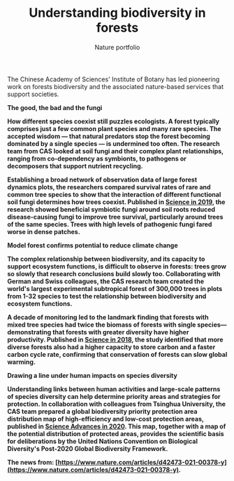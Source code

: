 ﻿---
layout: post
title:  "Understanding biodiversity in forests"
author: Nature portfolio
categories: [ news ]
image: assets/projects/NR.png
tags: featured
---

The Chinese Academy of Sciences' Institute of Botany has led pioneering work on forests biodiversity and the associated nature-based services that support societies.

<strong>The good, the bad and the fungi<strong>

How different species coexist still puzzles ecologists. A forest typically comprises just a few common plant species and many rare species. The accepted wisdom — that natural predators stop the forest becoming dominated by a single species — is undermined too often. The research team from CAS looked at soil fungi and their complex plant relationships, ranging from co-dependency as symbionts, to pathogens or decomposers that support nutrient recycling.

Establishing a broad network of observation data of large forest dynamics plots, the researchers compared survival rates of rare and common tree species to show that the interaction of different functional soil fungi determines how trees coexist. Published in <a href="https://doi.org/10.1126/science.aau1361">Science in 2019</a>, the research showed beneficial symbiotic fungi around soil roots reduced disease-causing fungi to improve tree survival, particularly around trees of the same species. Trees with high levels of pathogenic fungi fared worse in dense patches.

<strong>Model forest confirms potential to reduce climate change<strong>

The complex relationship between biodiversity, and its capacity to support ecosystem functions, is difficult to observe in forests: trees grow so slowly that research conclusions build slowly too. Collaborating with German and Swiss colleagues, the CAS research team created the world's largest experimental subtropical forest of 300,000 trees in plots from 1-32 species to test the relationship between biodiversity and ecosystem functions.

A decade of monitoring led to the landmark finding that forests with mixed tree species had twice the biomass of forests with single species—demonstrating that forests with greater diversity have higher productivity. Published in <a href="https://doi.org/10.1126/science.aat6405">Science in 2018</a>, the study identified that more diverse forests also had a higher capacity to store carbon and a faster carbon cycle rate, confirming that conservation of forests can slow global warming.

<strong>Drawing a line under human impacts on species diversity<strong>

Understanding links between human activities and large-scale patterns of species diversity can help determine priority areas and strategies for protection. In collaboration with colleagues from Tsinghua University, the CAS team prepared a global biodiversity priority protection area distribution map of high-efficiency and low-cost protection areas, published in <a href="https://doi.org/10.1126/sciadv.abc3436">Science Advances in 2020</a>. This map, together with a map of the potential distribution of protected areas, provides the scientific basis for deliberations by the United Nations Convention on Biological Diversity's Post-2020 Global Biodiversity Framework.

The news from: [https://www.nature.com/articles/d42473-021-00378-y](https://www.nature.com/articles/d42473-021-00378-y).
